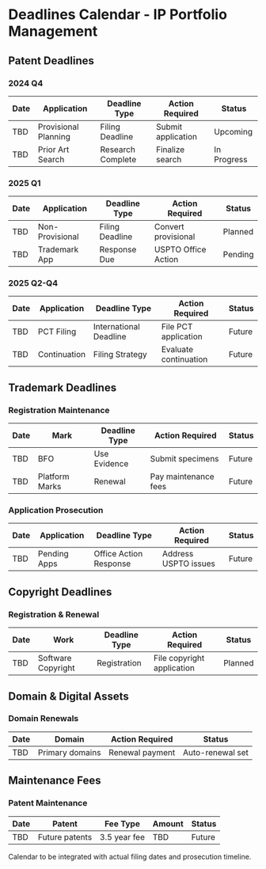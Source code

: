 # Deadlines Calendar - IP Portfolio Management

## Patent Deadlines
### 2024 Q4
| Date | Application | Deadline Type | Action Required | Status |
|------|-------------|---------------|-----------------|--------|
| TBD | Provisional Planning | Filing Deadline | Submit application | Upcoming |
| TBD | Prior Art Search | Research Complete | Finalize search | In Progress |

### 2025 Q1
| Date | Application | Deadline Type | Action Required | Status |
|------|-------------|---------------|-----------------|--------|
| TBD | Non-Provisional | Filing Deadline | Convert provisional | Planned |
| TBD | Trademark App | Response Due | USPTO Office Action | Pending |

### 2025 Q2-Q4
| Date | Application | Deadline Type | Action Required | Status |
|------|-------------|---------------|-----------------|--------|
| TBD | PCT Filing | International Deadline | File PCT application | Future |
| TBD | Continuation | Filing Strategy | Evaluate continuation | Future |

## Trademark Deadlines
### Registration Maintenance
| Date | Mark | Deadline Type | Action Required | Status |
|------|------|---------------|-----------------|--------|
| TBD | BFO | Use Evidence | Submit specimens | Future |
| TBD | Platform Marks | Renewal | Pay maintenance fees | Future |

### Application Prosecution
| Date | Application | Deadline Type | Action Required | Status |
|------|-------------|---------------|-----------------|--------|
| TBD | Pending Apps | Office Action Response | Address USPTO issues | Future |

## Copyright Deadlines
### Registration & Renewal
| Date | Work | Deadline Type | Action Required | Status |
|------|------|---------------|-----------------|--------|
| TBD | Software Copyright | Registration | File copyright application | Planned |

## Domain & Digital Assets
### Domain Renewals
| Date | Domain | Action Required | Status |
|------|--------|-----------------|--------|
| TBD | Primary domains | Renewal payment | Auto-renewal set |

## Maintenance Fees
### Patent Maintenance
| Date | Patent | Fee Type | Amount | Status |
|------|--------|----------|--------|--------|
| TBD | Future patents | 3.5 year fee | TBD | Future |

Calendar to be integrated with actual filing dates and prosecution timeline.